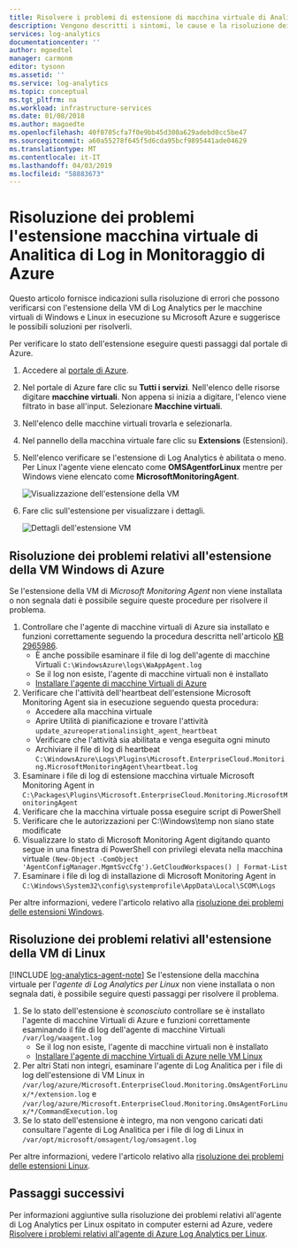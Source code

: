 ```yaml
---
title: Risolvere i problemi di estensione di macchina virtuale di Analitica di Log di Azure in Monitoraggio di Azure | Microsoft Docs
description: Vengono descritti i sintomi, le cause e la risoluzione dei problemi più comuni con l'estensione della VM di Log Analytics per le macchine virtuali di Azure per Windows e Linux.
services: log-analytics
documentationcenter: ''
author: mgoedtel
manager: carmonm
editor: tysonn
ms.assetid: ''
ms.service: log-analytics
ms.topic: conceptual
ms.tgt_pltfrm: na
ms.workload: infrastructure-services
ms.date: 01/08/2018
ms.author: magoedte
ms.openlocfilehash: 40f0705cfa7f0e9bb45d300a629adebd0cc5be47
ms.sourcegitcommit: a60a55278f645f5d6cda95bcf9895441ade04629
ms.translationtype: MT
ms.contentlocale: it-IT
ms.lasthandoff: 04/03/2019
ms.locfileid: "58883673"
---
```

# <a name="troubleshooting-the-log-analytics-vm-extension-in-azure-monitor"></a>Risoluzione dei problemi l'estensione macchina virtuale di Analitica di Log in Monitoraggio di Azure
Questo articolo fornisce indicazioni sulla risoluzione di errori che possono verificarsi con l'estensione della VM di Log Analytics per le macchine virtuali di Windows e Linux in esecuzione su Microsoft Azure e suggerisce le possibili soluzioni per risolverli.

Per verificare lo stato dell'estensione eseguire questi passaggi dal portale di Azure.

1. Accedere al [portale di Azure](https://portal.azure.com).
2. Nel portale di Azure fare clic su **Tutti i servizi**. Nell'elenco delle risorse digitare **macchine virtuali**. Non appena si inizia a digitare, l'elenco viene filtrato in base all'input. Selezionare **Macchine virtuali**.
3. Nell'elenco delle macchine virtuali trovarla e selezionarla.
3. Nel pannello della macchina virtuale fare clic su **Extensions** (Estensioni).
4. Nell'elenco verificare se l'estensione di Log Analytics è abilitata o meno.  Per Linux l'agente viene elencato come **OMSAgentforLinux** mentre per Windows viene elencato come **MicrosoftMonitoringAgent**.

   ![Visualizzazione dell'estensione della VM](./media/vmext-troubleshoot/log-analytics-vmview-extensions.png)

4. Fare clic sull'estensione per visualizzare i dettagli. 

   ![Dettagli dell'estensione VM](./media/vmext-troubleshoot/log-analytics-vmview-extensiondetails.png)

## <a name="troubleshooting-azure-windows-vm-extension"></a>Risoluzione dei problemi relativi all'estensione della VM Windows di Azure

Se l'estensione della VM di *Microsoft Monitoring Agent* non viene installata o non segnala dati è possibile seguire queste procedure per risolvere il problema.

1. Controllare che l'agente di macchine virtuali di Azure sia installato e funzioni correttamente seguendo la procedura descritta nell'articolo [KB 2965986](https://support.microsoft.com/kb/2965986#mt1).
   * È anche possibile esaminare il file di log dell'agente di macchine Virtuali `C:\WindowsAzure\logs\WaAppAgent.log`
   * Se il log non esiste, l'agente di macchine virtuali non è installato
   * [Installare l'agente di macchine Virtuali di Azure](../../azure-monitor/learn/quick-collect-azurevm.md#enable-the-log-analytics-vm-extension)
2. Verificare che l'attività dell'heartbeat dell'estensione Microsoft Monitoring Agent sia in esecuzione seguendo questa procedura:
   * Accedere alla macchina virtuale
   * Aprire Utilità di pianificazione e trovare l'attività `update_azureoperationalinsight_agent_heartbeat`
   * Verificare che l'attività sia abilitata e venga eseguita ogni minuto
   * Archiviare il file di log di heartbeat `C:\WindowsAzure\Logs\Plugins\Microsoft.EnterpriseCloud.Monitoring.MicrosoftMonitoringAgent\heartbeat.log`
3. Esaminare i file di log di estensione macchina virtuale Microsoft Monitoring Agent in `C:\Packages\Plugins\Microsoft.EnterpriseCloud.Monitoring.MicrosoftMonitoringAgent`
4. Verificare che la macchina virtuale possa eseguire script di PowerShell
5. Verificare che le autorizzazioni per C:\Windows\temp non siano state modificate
6. Visualizzare lo stato di Microsoft Monitoring Agent digitando quanto segue in una finestra di PowerShell con privilegi elevata nella macchina virtuale `(New-Object -ComObject 'AgentConfigManager.MgmtSvcCfg').GetCloudWorkspaces() | Format-List`
7. Esaminare i file di log di installazione di Microsoft Monitoring Agent in `C:\Windows\System32\config\systemprofile\AppData\Local\SCOM\Logs`

Per altre informazioni, vedere l'articolo relativo alla [risoluzione dei problemi delle estensioni Windows](../../virtual-machines/extensions/oms-windows.md).

## <a name="troubleshooting-linux-vm-extension"></a>Risoluzione dei problemi relativi all'estensione della VM di Linux
[!INCLUDE [log-analytics-agent-note](../../../includes/log-analytics-agent-note.md)] 
Se l'estensione della macchina virtuale per l'*agente di Log Analytics per Linux* non viene installata o non segnala dati, è possibile seguire questi passaggi per risolvere il problema.

1. Se lo stato dell'estensione è *sconosciuto* controllare se è installato l'agente di macchine Virtuali di Azure e funzioni correttamente esaminando il file di log dell'agente di macchine Virtuali `/var/log/waagent.log`
   * Se il log non esiste, l'agente di macchine virtuali non è installato
   * [Installare l'agente di macchine Virtuali di Azure nelle VM Linux](../../azure-monitor/learn/quick-collect-azurevm.md#enable-the-log-analytics-vm-extension)
2. Per altri Stati non integri, esaminare l'agente di Log Analitica per i file di log dell'estensione di VM Linux in `/var/log/azure/Microsoft.EnterpriseCloud.Monitoring.OmsAgentForLinux/*/extension.log` e `/var/log/azure/Microsoft.EnterpriseCloud.Monitoring.OmsAgentForLinux/*/CommandExecution.log`
3. Se lo stato dell'estensione è integro, ma non vengono caricati dati consultare l'agente di Log Analitica per i file di log di Linux in `/var/opt/microsoft/omsagent/log/omsagent.log`

Per altre informazioni, vedere l'articolo relativo alla [risoluzione dei problemi delle estensioni Linux](../../virtual-machines/extensions/oms-linux.md).

## <a name="next-steps"></a>Passaggi successivi

Per informazioni aggiuntive sulla risoluzione dei problemi relativi all'agente di Log Analytics per Linux ospitato in computer esterni ad Azure, vedere [Risolvere i problemi relativi all'agente di Azure Log Analytics per Linux](agent-linux-troubleshoot.md).  
